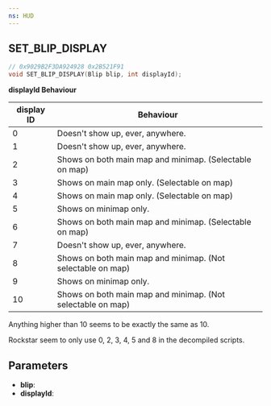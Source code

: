 ```yaml
---
ns: HUD
---
```

## SET_BLIP_DISPLAY

```c
// 0x9029B2F3DA924928 0x2B521F91
void SET_BLIP_DISPLAY(Blip blip, int displayId);
```

**displayId Behaviour** <br>

| display ID 	| Behaviour                                                   	|
|------------	|-------------------------------------------------------------	|
| 0          	| Doesn't show up, ever, anywhere.                            	|
| 1          	| Doesn't show up, ever, anywhere.                            	|
| 2          	| Shows on both main map and minimap. (Selectable on map)     	|
| 3          	| Shows on main map only. (Selectable on map)                 	|
| 4          	| Shows on main map only. (Selectable on map)                 	|
| 5          	| Shows on minimap only.                                      	|
| 6          	| Shows on both main map and minimap. (Selectable on map)     	|
| 7          	| Doesn't show up, ever, anywhere.                            	|
| 8          	| Shows on both main map and minimap. (Not selectable on map) 	|
| 9          	| Shows on minimap only.                                      	|
| 10         	| Shows on both main map and minimap. (Not selectable on map) 	|

Anything higher than 10 seems to be exactly the same as 10.



Rockstar seem to only use 0, 2, 3, 4, 5 and 8 in the decompiled scripts.

## Parameters
* **blip**: 
* **displayId**: 


